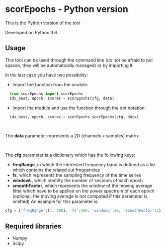  # scorEpochs - Python version
This is the Python version of the tool

Developed on Python 3.6

## Usage
This tool can be used through the command line (do not be afraid to put spaces, they will be automatically managed) or by importing it

In the last case you have two possibility: 
 - Import the function from the module:
 
  ```python
    from scorEpochs import scorEpochs 
    idx_best, epoch, scores = scorEpochs(cfg, data)
  ```
       
       
 - Import the module and use the function through the dot notation: 
 
  ```python
    idx_best, epoch, scores = scorEpochs.scorEpochs(cfg, data)
  ```

<br>

The **data** parameter represents a 2D (channels x samples) matrix.

<br>

The **cfg** parameter is a dictionary which has the following keys:
- **freqRange**, in which the interested frequency band is defined as a list which contains the related cut frequencies
- **fs**, which represents the sampling frequency of the time series
- **windowL**, which identify the number of seconds of each epoch
- **smoothFactor**, which represents the window of the moving average filter which have to be applied on the power spectrum of each epoch (optional, the moving average is not computed if this parameter is omitted)
An example for this parameter is:
```python
cfg = {'freqRange':[1, 100], 'fs':500, 'windowL':20, 'smoothFactor':1}
```

## Required libraries
 - Numpy
 - Scipy
